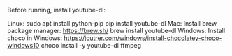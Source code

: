 Before running, install youtube-dl:

Linux: 
  sudo apt install python-pip
  pip install youtube-dl
Mac: 
  Install brew package manager: https://brew.sh/
  brew install youtube-dl
Windows:
  Install choco in Windows: https://jcutrer.com/windows/install-chocolatey-choco-windows10
  choco install -y youtube-dl ffmpeg
  
